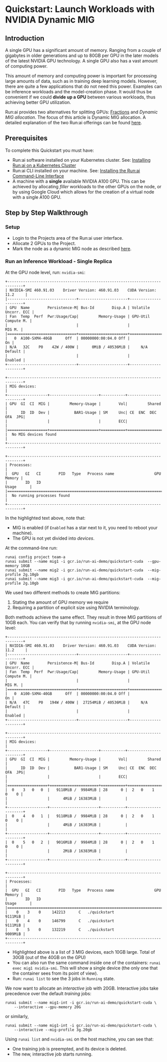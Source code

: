# Quickstart: Launch Workloads with NVIDIA Dynamic MIG

## Introduction


A single GPU has a significant amount of memory. Ranging from a couple of gigabytes in older generations and up to 80GB per GPU in the later models of the latest NVIDIA GPU technology. A single GPU also has a vast amount of computing power. 

This amount of memory and computing power is important for processing large amounts of data, such as in training deep learning models. However, there are quite a few applications that do not need this power. Examples can be inference workloads and the model-creation phase. It would thus be convenient if we could __divide up a GPU__ between various workloads, thus achieving better GPU utilization. 

Run:ai provides two alternatives for splitting GPUs: [Fractions](walkthrough-fractions.md) and _Dynamic MIG allocation_. The focus of this article is Dynamic MIG allocation.  A detailed explanation of the two Run:ai offerings can be found [here](../scheduling/fractions.md).


## Prerequisites 

To complete this Quickstart you must have:

* Run:ai software installed on your Kubernetes cluster. See: [Installing Run:ai on a Kubernetes Cluster](../../admin/runai-setup/installation-types.md)
* Run:ai CLI installed on your machine. See: [Installing the Run:ai Command-Line Interface](../../admin/researcher-setup/cli-install.md)
* A machine with a __single__ available NVIDIA A100 GPU. This can be achieved by allocating _filler_ workloads to the other GPUs on the node, or by using Google Cloud which allows for the creation of a virtual node with a single A100 GPU. 

## Step by Step Walkthrough

### Setup

* Login to the Projects area of the Run:ai user interface.
* Allocate 2 GPUs to the Project.
* Mark the node as a dynamic MIG node as described [here](../scheduling/fractions.md).

### Run an Inference Workload - Single Replica


At the GPU node level, run: `nvidia-smi`:

``` hl_lines="10 20"
+-----------------------------------------------------------------------------+
| NVIDIA-SMI 460.91.03    Driver Version: 460.91.03    CUDA Version: 11.2     |
|-------------------------------+----------------------+----------------------+
| GPU  Name        Persistence-M| Bus-Id        Disp.A | Volatile Uncorr. ECC |
| Fan  Temp  Perf  Pwr:Usage/Cap|         Memory-Usage | GPU-Util  Compute M. |
|                               |                      |               MIG M. |
|===============================+======================+======================|
|   0  A100-SXM4-40GB      Off  | 00000000:00:04.0 Off |                   On |
| N/A   32C    P0    42W / 400W |      0MiB / 40536MiB |     N/A      Default |
|                               |                      |              Enabled |
+-------------------------------+----------------------+----------------------+

+-----------------------------------------------------------------------------+
| MIG devices:                                                                |
+------------------+----------------------+-----------+-----------------------+
| GPU  GI  CI  MIG |         Memory-Usage |        Vol|         Shared        |
|      ID  ID  Dev |           BAR1-Usage | SM     Unc| CE  ENC  DEC  OFA  JPG|
|                  |                      |        ECC|                       |
|==================+======================+===========+=======================|
|  No MIG devices found                                                       |
+-----------------------------------------------------------------------------+

+-----------------------------------------------------------------------------+
| Processes:                                                                  |
|  GPU   GI   CI        PID   Type   Process name                  GPU Memory |
|        ID   ID                                                   Usage      |
|=============================================================================|
|  No running processes found                                                 |
+-----------------------------------------------------------------------------+
```

In the highlighted text above, note that:

* MIG is enabled (if `Enabled` has a star next to it, you need to reboot your machine).
* The GPU is not yet divided into _devices_.



At the command-line run:

```
runai config project team-a
runai submit --name mig1 -i gcr.io/run-ai-demo/quickstart-cuda  --gpu-memory 10GB
runai submit --name mig2 -i gcr.io/run-ai-demo/quickstart-cuda  --mig-profile 2g.10gb 
runai submit --name mig3 -i gcr.io/run-ai-demo/quickstart-cuda  --mig-profile 2g.10gb 
```

We used two different methods to create MIG partitions: 

1. Stating the amount of GPU memory we require 
2. Requiring a partition of explicit size using NVIDIA terminology. 

Both methods achieve the same effect. They result in three MIG partitions of 10GB each. You can verify that by running `nvidia-smi`, at the GPU node level:

``` hl_lines="14"
+-----------------------------------------------------------------------------+
| NVIDIA-SMI 460.91.03    Driver Version: 460.91.03    CUDA Version: 11.2     |
|-------------------------------+----------------------+----------------------+
| GPU  Name        Persistence-M| Bus-Id        Disp.A | Volatile Uncorr. ECC |
| Fan  Temp  Perf  Pwr:Usage/Cap|         Memory-Usage | GPU-Util  Compute M. |
|                               |                      |               MIG M. |
|===============================+======================+======================|
|   0  A100-SXM4-40GB      Off  | 00000000:00:04.0 Off |                   On |
| N/A   47C    P0   194W / 400W |  27254MiB / 40536MiB |     N/A      Default |
|                               |                      |              Enabled |
+-------------------------------+----------------------+----------------------+

+-----------------------------------------------------------------------------+
| MIG devices:                                                                |
+------------------+----------------------+-----------+-----------------------+
| GPU  GI  CI  MIG |         Memory-Usage |        Vol|         Shared        |
|      ID  ID  Dev |           BAR1-Usage | SM     Unc| CE  ENC  DEC  OFA  JPG|
|                  |                      |        ECC|                       |
|==================+======================+===========+=======================|
|  0    3   0   0  |   9118MiB /  9984MiB | 28      0 |  2   0    1    0    0 |
|                  |      4MiB / 16383MiB |           |                       |
+------------------+----------------------+-----------+-----------------------+
|  0    4   0   1  |   9118MiB /  9984MiB | 28      0 |  2   0    1    0    0 |
|                  |      4MiB / 16383MiB |           |                       |
+------------------+----------------------+-----------+-----------------------+
|  0    5   0   2  |   9016MiB /  9984MiB | 28      0 |  2   0    1    0    0 |
|                  |      2MiB / 16383MiB |           |                       |
+------------------+----------------------+-----------+-----------------------+

+-----------------------------------------------------------------------------+
| Processes:                                                                  |
|  GPU   GI   CI        PID   Type   Process name                  GPU Memory |
|        ID   ID                                                   Usage      |
|=============================================================================|
|    0    3    0     142213      C   ./quickstart                     9111MiB |
|    0    4    0     146799      C   ./quickstart                     9111MiB |
|    0    5    0     132219      C   ./quickstart                     9009MiB |
+-----------------------------------------------------------------------------+
```

* Highlighted above is a list of 3 MIG devices, each 10GB large. Total of 30GB (out of the 40GB on the GPU)
* You can also run the same command inside one of the containers: `runai exec mig1 nvidia-smi`. This will show a single device (the only one that the container sees from its point of view).
* Run: `runai list` to see the 3 jobs in `Running` state.


We now want to allocate an _interactive_ job with 20GB. Interactive jobs take precedence over the default _training_ jobs:

```
runai submit --name mig1-int -i gcr.io/run-ai-demo/quickstart-cuda \
    --interactive --gpu-memory 20G 
```
or similarly,
```
runai submit --name mig1-int -i gcr.io/run-ai-demo/quickstart-cuda \
    --interactive --mig-profile 3g.20gb  
```



Using `runai list` and `nvidia-smi` on the host machine, you can see that:

* One training job is preempted, and its device is deleted.
* The new, interactive job starts running.






